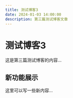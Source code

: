 ```yaml
---
title: 测试博客3
date: 2024-01-03 14:00:00
description: 第三篇测试博客文章
---
```


# 测试博客3

这是第三篇测试博客的内容...

## 新功能展示

这里可以写一些新内容...

